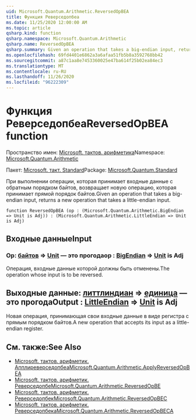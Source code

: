 ```yaml
---
uid: Microsoft.Quantum.Arithmetic.ReversedOpBEA
title: Функция Реверседопбеа
ms.date: 11/25/2020 12:00:00 AM
ms.topic: article
qsharp.kind: function
qsharp.namespace: Microsoft.Quantum.Arithmetic
qsharp.name: ReversedOpBEA
qsharp.summary: Given an operation that takes a big-endian input, returns a new operation that takes a little-endian input.
ms.openlocfilehash: 69fd4401e6862a3a6afaa51fb5b8a3592768bb42
ms.sourcegitcommit: a87c1aa8e7453360025e47ba614f25b02ea84ec3
ms.translationtype: MT
ms.contentlocale: ru-RU
ms.lasthandoff: 11/26/2020
ms.locfileid: "96222309"
---
```

# <a name="reversedopbea-function"></a><span data-ttu-id="7518d-102">Функция Реверседопбеа</span><span class="sxs-lookup"><span data-stu-id="7518d-102">ReversedOpBEA function</span></span>

<span data-ttu-id="7518d-103">Пространство имен: [Microsoft. тактов. арифметика](xref:Microsoft.Quantum.Arithmetic)</span><span class="sxs-lookup"><span data-stu-id="7518d-103">Namespace: [Microsoft.Quantum.Arithmetic](xref:Microsoft.Quantum.Arithmetic)</span></span>

<span data-ttu-id="7518d-104">Пакет: [Microsoft. такт. Standard](https://nuget.org/packages/Microsoft.Quantum.Standard)</span><span class="sxs-lookup"><span data-stu-id="7518d-104">Package: [Microsoft.Quantum.Standard](https://nuget.org/packages/Microsoft.Quantum.Standard)</span></span>


<span data-ttu-id="7518d-105">При выполнении операции, которая принимает входные данные с обратным порядком байтов, возвращает новую операцию, которая принимает прямой порядок байтов.</span><span class="sxs-lookup"><span data-stu-id="7518d-105">Given an operation that takes a big-endian input, returns a new operation that takes a little-endian input.</span></span>

```qsharp
function ReversedOpBEA (op : (Microsoft.Quantum.Arithmetic.BigEndian => Unit is Adj)) : (Microsoft.Quantum.Arithmetic.LittleEndian => Unit is Adj)
```


## <a name="input"></a><span data-ttu-id="7518d-106">Входные данные</span><span class="sxs-lookup"><span data-stu-id="7518d-106">Input</span></span>

### <a name="op--bigendian--unit--is-adj"></a><span data-ttu-id="7518d-107">Op: [байтов](xref:Microsoft.Quantum.Arithmetic.BigEndian) => [Unit](xref:microsoft.quantum.lang-ref.unit)  — это прогода</span><span class="sxs-lookup"><span data-stu-id="7518d-107">op : [BigEndian](xref:Microsoft.Quantum.Arithmetic.BigEndian) => [Unit](xref:microsoft.quantum.lang-ref.unit)  is Adj</span></span>

<span data-ttu-id="7518d-108">Операция, входные данные которой должны быть отменены.</span><span class="sxs-lookup"><span data-stu-id="7518d-108">The operation whose input is to be reversed.</span></span>



## <a name="output--littleendian--unit--is-adj"></a><span data-ttu-id="7518d-109">Выходные данные: [литтлиндиан](xref:Microsoft.Quantum.Arithmetic.LittleEndian) => [единица](xref:microsoft.quantum.lang-ref.unit)  — это прогода</span><span class="sxs-lookup"><span data-stu-id="7518d-109">Output : [LittleEndian](xref:Microsoft.Quantum.Arithmetic.LittleEndian) => [Unit](xref:microsoft.quantum.lang-ref.unit)  is Adj</span></span>

<span data-ttu-id="7518d-110">Новая операция, принимающая свои входные данные в виде регистра с прямым порядком байтов.</span><span class="sxs-lookup"><span data-stu-id="7518d-110">A new operation that accepts its input as a little-endian register.</span></span>

## <a name="see-also"></a><span data-ttu-id="7518d-111">См. также:</span><span class="sxs-lookup"><span data-stu-id="7518d-111">See Also</span></span>

- [<span data-ttu-id="7518d-112">Microsoft. тактов. арифметик. Апплиреверседопбеа</span><span class="sxs-lookup"><span data-stu-id="7518d-112">Microsoft.Quantum.Arithmetic.ApplyReversedOpBEA</span></span>](xref:Microsoft.Quantum.Arithmetic.ApplyReversedOpBEA)
- [<span data-ttu-id="7518d-113">Microsoft. тактов. арифметик. Реверседопбе</span><span class="sxs-lookup"><span data-stu-id="7518d-113">Microsoft.Quantum.Arithmetic.ReversedOpBE</span></span>](xref:Microsoft.Quantum.Arithmetic.ReversedOpBE)
- [<span data-ttu-id="7518d-114">Microsoft. тактов. арифметик. Реверседопбек</span><span class="sxs-lookup"><span data-stu-id="7518d-114">Microsoft.Quantum.Arithmetic.ReversedOpBEC</span></span>](xref:Microsoft.Quantum.Arithmetic.ReversedOpBEC)
- [<span data-ttu-id="7518d-115">Microsoft. тактов. арифметик. Реверседопбека</span><span class="sxs-lookup"><span data-stu-id="7518d-115">Microsoft.Quantum.Arithmetic.ReversedOpBECA</span></span>](xref:Microsoft.Quantum.Arithmetic.ReversedOpBECA)